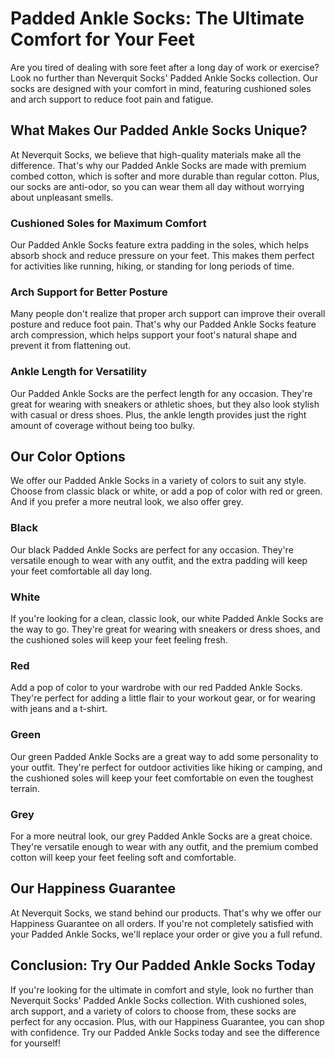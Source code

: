 # Padded Ankle Socks: The Ultimate Comfort for Your Feet

Are you tired of dealing with sore feet after a long day of work or exercise? Look no further than Neverquit Socks' Padded Ankle Socks collection. Our socks are designed with your comfort in mind, featuring cushioned soles and arch support to reduce foot pain and fatigue.

## What Makes Our Padded Ankle Socks Unique?

At Neverquit Socks, we believe that high-quality materials make all the difference. That's why our Padded Ankle Socks are made with premium combed cotton, which is softer and more durable than regular cotton. Plus, our socks are anti-odor, so you can wear them all day without worrying about unpleasant smells.

### Cushioned Soles for Maximum Comfort

Our Padded Ankle Socks feature extra padding in the soles, which helps absorb shock and reduce pressure on your feet. This makes them perfect for activities like running, hiking, or standing for long periods of time.

### Arch Support for Better Posture

Many people don't realize that proper arch support can improve their overall posture and reduce foot pain. That's why our Padded Ankle Socks feature arch compression, which helps support your foot's natural shape and prevent it from flattening out.

### Ankle Length for Versatility

Our Padded Ankle Socks are the perfect length for any occasion. They're great for wearing with sneakers or athletic shoes, but they also look stylish with casual or dress shoes. Plus, the ankle length provides just the right amount of coverage without being too bulky.

## Our Color Options

We offer our Padded Ankle Socks in a variety of colors to suit any style. Choose from classic black or white, or add a pop of color with red or green. And if you prefer a more neutral look, we also offer grey.

### Black

Our black Padded Ankle Socks are perfect for any occasion. They're versatile enough to wear with any outfit, and the extra padding will keep your feet comfortable all day long.

### White

If you're looking for a clean, classic look, our white Padded Ankle Socks are the way to go. They're great for wearing with sneakers or dress shoes, and the cushioned soles will keep your feet feeling fresh.

### Red

Add a pop of color to your wardrobe with our red Padded Ankle Socks. They're perfect for adding a little flair to your workout gear, or for wearing with jeans and a t-shirt.

### Green

Our green Padded Ankle Socks are a great way to add some personality to your outfit. They're perfect for outdoor activities like hiking or camping, and the cushioned soles will keep your feet comfortable on even the toughest terrain.

### Grey

For a more neutral look, our grey Padded Ankle Socks are a great choice. They're versatile enough to wear with any outfit, and the premium combed cotton will keep your feet feeling soft and comfortable.

## Our Happiness Guarantee

At Neverquit Socks, we stand behind our products. That's why we offer our Happiness Guarantee on all orders. If you're not completely satisfied with your Padded Ankle Socks, we'll replace your order or give you a full refund.

## Conclusion: Try Our Padded Ankle Socks Today

If you're looking for the ultimate in comfort and style, look no further than Neverquit Socks' Padded Ankle Socks collection. With cushioned soles, arch support, and a variety of colors to choose from, these socks are perfect for any occasion. Plus, with our Happiness Guarantee, you can shop with confidence. Try our Padded Ankle Socks today and see the difference for yourself!